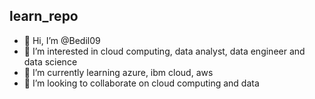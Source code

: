 ## learn_repo

- 👋 Hi, I’m @Bedil09
- 👀 I’m interested in cloud computing, data analyst, data engineer and data science
- 🌱 I’m currently learning azure, ibm cloud, aws
- 💞️ I’m looking to collaborate on cloud computing and data



